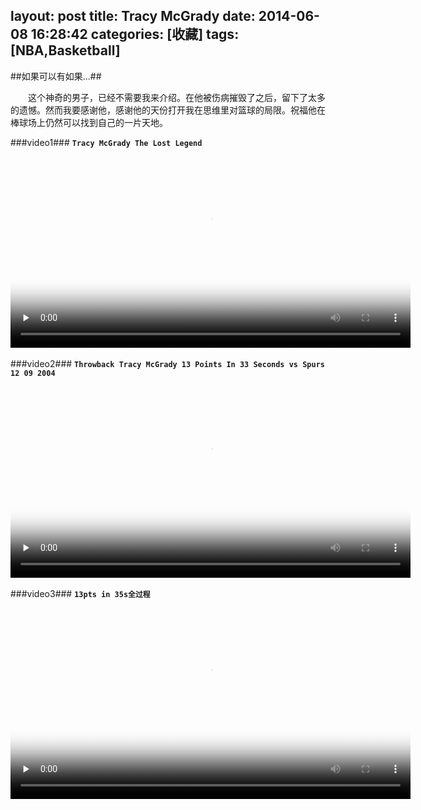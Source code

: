 layout: post
title: Tracy McGrady
date: 2014-06-08 16:28:42
categories: [收藏]
tags: [NBA,Basketball]
---
##如果可以有如果...##
<!--more-->
&emsp;&emsp;这个神奇的男子，已经不需要我来介绍。在他被伤病摧毁了之后，留下了太多的遗憾。然而我要感谢他，感谢他的天份打开我在思维里对篮球的局限。祝福他在棒球场上仍然可以找到自己的一片天地。


###video1###
**`Tracy McGrady The Lost Legend`**
<video controls preload="none" width="640" height="320" poster="http://photo4blog.qiniudn.com/Tracy_McGrady_The_Lost_Legend.png">
 <source src="http://video4blog.qiniudn.com/Tracy_McGrady_The_Lost_Legend.mp4" type='video/mp4'>
</video>
<br/>
<br/>
###video2###
**`Throwback Tracy McGrady 13 Points In 33 Seconds vs Spurs 12 09 2004`**
<video controls preload="none" width="640" height="320" poster="http://photo4blog.qiniudn.com/Throwback_Tracy_McGrady_13_Points_In_33_Seconds_vs_Spurs_12_09_2004.png">
 <source src="http://video4blog.qiniudn.com/Throwback_Tracy_McGrady_13_Points_In_33_Seconds_vs_Spurs_12_09_2004.mp4" type='video/mp4'>
</video>
<br/>
<br/>
###video3###
**`13pts in 35s全过程`**
<video controls preload="none" width="640" height="320" poster="http://photo4blog.qiniudn.com/2004_NBA_Rockets_v_Spurs_Tracy_McGrady_scores_13pts_in_33secs_to_win_the_game.png">
 <source src="http://video4blog.qiniudn.com/2004_NBA_Rockets_v_Spurs_Tracy_McGrady_scores_13pts_in_33secs_to_win_the_game.mp4" type='video/mp4'>
</video>
<br/>
<br/>